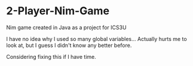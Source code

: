 # 2-Player-Nim-Game
Nim game created in Java as a project for ICS3U

I have no idea why I used so many global variables...
Actually hurts me to look at, but I guess I didn't know any better before.

Considering fixing this if I have time.

